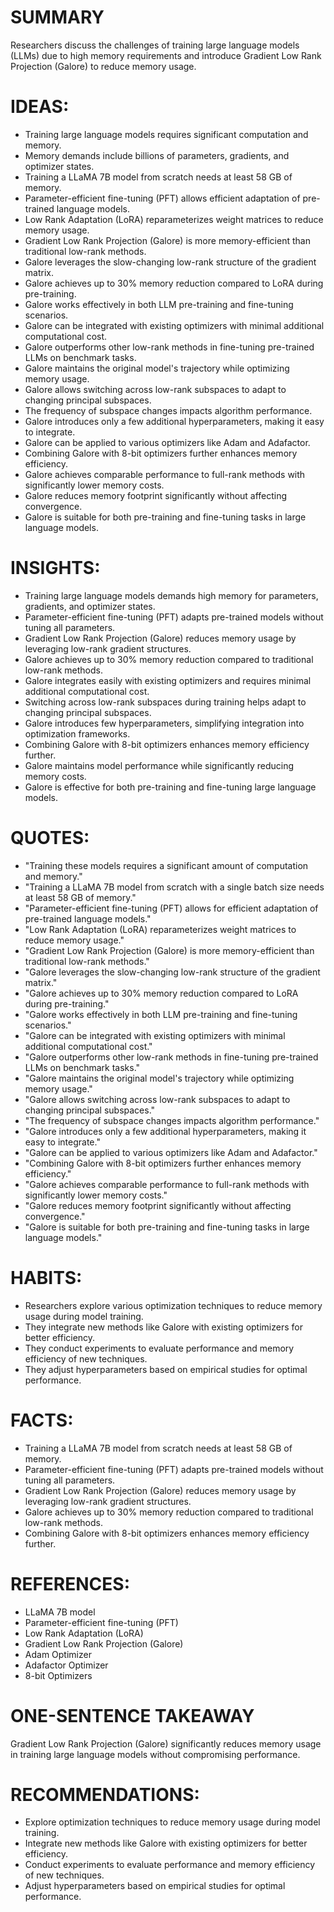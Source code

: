 # SUMMARY
Researchers discuss the challenges of training large language models (LLMs) due to high memory requirements and introduce Gradient Low Rank Projection (Galore) to reduce memory usage.

# IDEAS:
- Training large language models requires significant computation and memory.
- Memory demands include billions of parameters, gradients, and optimizer states.
- Training a LLaMA 7B model from scratch needs at least 58 GB of memory.
- Parameter-efficient fine-tuning (PFT) allows efficient adaptation of pre-trained language models.
- Low Rank Adaptation (LoRA) reparameterizes weight matrices to reduce memory usage.
- Gradient Low Rank Projection (Galore) is more memory-efficient than traditional low-rank methods.
- Galore leverages the slow-changing low-rank structure of the gradient matrix.
- Galore achieves up to 30% memory reduction compared to LoRA during pre-training.
- Galore works effectively in both LLM pre-training and fine-tuning scenarios.
- Galore can be integrated with existing optimizers with minimal additional computational cost.
- Galore outperforms other low-rank methods in fine-tuning pre-trained LLMs on benchmark tasks.
- Galore maintains the original model's trajectory while optimizing memory usage.
- Galore allows switching across low-rank subspaces to adapt to changing principal subspaces.
- The frequency of subspace changes impacts algorithm performance.
- Galore introduces only a few additional hyperparameters, making it easy to integrate.
- Galore can be applied to various optimizers like Adam and Adafactor.
- Combining Galore with 8-bit optimizers further enhances memory efficiency.
- Galore achieves comparable performance to full-rank methods with significantly lower memory costs.
- Galore reduces memory footprint significantly without affecting convergence.
- Galore is suitable for both pre-training and fine-tuning tasks in large language models.

# INSIGHTS:
- Training large language models demands high memory for parameters, gradients, and optimizer states.
- Parameter-efficient fine-tuning (PFT) adapts pre-trained models without tuning all parameters.
- Gradient Low Rank Projection (Galore) reduces memory usage by leveraging low-rank gradient structures.
- Galore achieves up to 30% memory reduction compared to traditional low-rank methods.
- Galore integrates easily with existing optimizers and requires minimal additional computational cost.
- Switching across low-rank subspaces during training helps adapt to changing principal subspaces.
- Galore introduces few hyperparameters, simplifying integration into optimization frameworks.
- Combining Galore with 8-bit optimizers enhances memory efficiency further.
- Galore maintains model performance while significantly reducing memory costs.
- Galore is effective for both pre-training and fine-tuning large language models.

# QUOTES:
- "Training these models requires a significant amount of computation and memory."
- "Training a LLaMA 7B model from scratch with a single batch size needs at least 58 GB of memory."
- "Parameter-efficient fine-tuning (PFT) allows for efficient adaptation of pre-trained language models."
- "Low Rank Adaptation (LoRA) reparameterizes weight matrices to reduce memory usage."
- "Gradient Low Rank Projection (Galore) is more memory-efficient than traditional low-rank methods."
- "Galore leverages the slow-changing low-rank structure of the gradient matrix."
- "Galore achieves up to 30% memory reduction compared to LoRA during pre-training."
- "Galore works effectively in both LLM pre-training and fine-tuning scenarios."
- "Galore can be integrated with existing optimizers with minimal additional computational cost."
- "Galore outperforms other low-rank methods in fine-tuning pre-trained LLMs on benchmark tasks."
- "Galore maintains the original model's trajectory while optimizing memory usage."
- "Galore allows switching across low-rank subspaces to adapt to changing principal subspaces."
- "The frequency of subspace changes impacts algorithm performance."
- "Galore introduces only a few additional hyperparameters, making it easy to integrate."
- "Galore can be applied to various optimizers like Adam and Adafactor."
- "Combining Galore with 8-bit optimizers further enhances memory efficiency."
- "Galore achieves comparable performance to full-rank methods with significantly lower memory costs."
- "Galore reduces memory footprint significantly without affecting convergence."
- "Galore is suitable for both pre-training and fine-tuning tasks in large language models."

# HABITS:
- Researchers explore various optimization techniques to reduce memory usage during model training.
- They integrate new methods like Galore with existing optimizers for better efficiency.
- They conduct experiments to evaluate performance and memory efficiency of new techniques.
- They adjust hyperparameters based on empirical studies for optimal performance.

# FACTS:
- Training a LLaMA 7B model from scratch needs at least 58 GB of memory.
- Parameter-efficient fine-tuning (PFT) adapts pre-trained models without tuning all parameters.
- Gradient Low Rank Projection (Galore) reduces memory usage by leveraging low-rank gradient structures.
- Galore achieves up to 30% memory reduction compared to traditional low-rank methods.
- Combining Galore with 8-bit optimizers enhances memory efficiency further.

# REFERENCES:
- LLaMA 7B model
- Parameter-efficient fine-tuning (PFT)
- Low Rank Adaptation (LoRA)
- Gradient Low Rank Projection (Galore)
- Adam Optimizer
- Adafactor Optimizer
- 8-bit Optimizers

# ONE-SENTENCE TAKEAWAY
Gradient Low Rank Projection (Galore) significantly reduces memory usage in training large language models without compromising performance.

# RECOMMENDATIONS:
- Explore optimization techniques to reduce memory usage during model training.
- Integrate new methods like Galore with existing optimizers for better efficiency.
- Conduct experiments to evaluate performance and memory efficiency of new techniques.
- Adjust hyperparameters based on empirical studies for optimal performance.